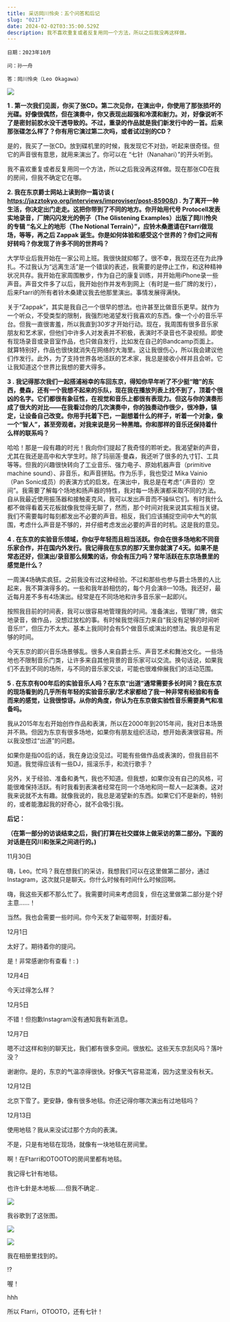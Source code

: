 ```yaml
---
title: 采访岡川怜央：五个问答和后记
slug: "0217"
date: 2024-02-02T03:35:00.529Z
description: 我不喜欢重复或者反复用同一个方法，所以之后我没再这样做。
---
```

`日期：2023年10月`

`问：孙一舟`

`答：岡川怜央（Leo Okagawa）`

![](/images/uploads/_5460653_lr_300dpi_s.jpg)

**1 . 第一次我们见面，你买了张CD。第二次见你，在演出中，你使用了那张损坏的光碟。好像很偶然，但在演奏中，你又表现出超强和冷漠和耐力。对，好像说听不了是密封前胶水没干透导致的。不过，重录的作品就是我们新发行中的一首。后来那张碟怎么样了？你有用它演过第二次吗，或者试过别的CD？**

是的，我买了一张CD。放到碟机里的时候，我发现它不对劲，听起来很奇怪。但它的声音很有意思，就用来演出了。你可以在 “七针（Nanahari）”的开头听到。

我不喜欢重复或者反复用同一个方法，所以之后我没再这样做。现在那张CD在我的房间，但我不确定它在哪。

**2. 我在东京爵士网站上读到你一篇访谈 ( https://jazztokyo.org/interviews/improviser/post-85908/) . 为了离开一种生活，你决定出门走走。这把你带到了不同的地方。你开始用代号 Protocell发表实地录音，厂牌闪闪发光的例子（The Glistening Examples）出版了岡川怜央的专辑 “名义上的地形（The Notional Terrain）”，应铃木桑邀请在Ftarri做现场，等等，再之后 Zappak 诞生。你是如何体验和感受这个世界的？你们之间有好转吗？你发现了许多不同的世界吗？**

大学毕业后我开始在一家公司上班。我很快就抑郁了。很不幸，我现在还在为此挣扎。不过我认为“远离生活”是一个错误的表述，我需要的是停止工作，和这种精神状况共存。我开始在家周围散步，作为自己的康复训练，并开始用iPhone录一些声音。声音文件多了以后，我开始创作并发布到网上（有时是一些厂牌的发行），后来Ftarri的所有者铃木桑建议我去他那里演出。事情发展得满快。

关于“Zappak”，其实是我自己一个很早的想法。也许甚至比做音乐更早。就作为一个听众，不受类型的限制，我强烈地渴望发行我喜欢的东西。像一个小的音乐平台。但我一直很害羞，所以我直到30岁才开始行动。现在，我周围有很多音乐家朋友和艺术家，但他们中许多人对发表并不积极，表演时不录音也不录视频。即使有现场录音或录音室作品，也只做自发行，比如发在自己的Bandcamp页面上。就算特别好，作品也很快就消失在网络的大海里。这让我很伤心，所以我会建议他们作发行。此外，为了支持世界各地活跃的艺术家，我总是接收小样并且会听。它让我知道这个世界比我想的要大得多。

**3 . 我记得那次我们一起搭浦裕幸的车回东京，得知你早年听了不少挺“暗”的东西，曼森，还有一个我想不起来的乐队，现在我在播放列表上找不到了，顶着个很凶的名字。它们都很有象征性，在视觉和音乐上都很有表现力。但这与你的演奏形成了很大的对比——在我看过你的几次演奏中，你的独奏动作很少，很冷静，镇定，让设备自己改变。你用手托着下巴，一副想着什么的样子，听着一个对象，像一个“智人”，甚至旁观者。对我来说是另一种黑暗。你和那样的音乐还保持着什么样的联系吗？**

哈哈！那是一段有趣的时光！我向你们提起了我奇怪的聆听史。我渴望新的声音，尤其在我还是高中和大学生时。除了玛丽莲·曼森，我还听了很多的九寸钉、工具等等。但我的兴趣很快转向了工业音乐、强力电子、原始机器声音（primitive machine sound）、非音乐，和声音拼贴。作为乐手，我也受过 Mika Vainio（Pan Sonic成员）的表演方式的启发。在演出中，我总是在考虑“（声音的）空间”。我需要了解每个场地和扬声器的特性，我对每一场表演都采取不同的方法。自从我最近使用振荡器和接触麦克风，我可以发出声音而不操纵它们。有时我什么都不做得看着天花板就像我觉得无聊了，然而，那个时间对我来说其实相当关键。我们不需要每时每刻都发出不必要的声音。相反，我们应该捕捉空间中大气的氛围，考虑什么声音是不够的，并仔细考虑发出必要的声音的时机。这是我的意见。

**4 . 在东京的实验音乐领域，你似乎年轻而且相当活跃。你会在很多场地和不同音乐家合作，并在国内外发行。我记得我在东京的那7天里你就演了4天。如果不是常态还好，但演出/录音那么频繁的话，你会有压力吗？常年活跃在东京场景里的感觉是什么？**

一周演4场确实疯狂。之前我没有过这种经验。不过和那些也参与爵士场景的人比起来，我不算演得多的。一些和我年龄相仿的，每个月会演8—10场。我还好，最近每月差不多有4场演出。经常是在不同场地和许多音乐家一起即兴。

按照我目前的时间表，我可以很容易地管理我的时间。准备演出，管理厂牌，做实地录音，做作品，没想过放松的事。有时候我觉得压力来自“我没有足够的时间听音乐!!”，但压力不太大。基本上我同时会有5个做音乐或演出的想法。我总是有足够的时间。

今天东京的即兴音乐场景够乱。很多人来自爵士乐、声音艺术和舞池文化。一些场地也不限制音乐门类，让许多来自其他背景的音乐家可以交流。换句话说，如果我们不去到不同的场所，与不同的音乐家交谈，可能也很难伸展我们的活动范围。

**5 . 在东京有00年后的实验音乐人吗？在东京“出道”通常需要多长时间？我在东京的现场看到的几乎所有年轻的实验音乐家/艺术家都给了我一种非常有经验和有备而来的感觉，让我很惊讶。从你的角度，你认为在东京做实验性音乐需要勇气和准备吗。**

我从2015年左右开始创作作品和表演，所以在2000年到2015年间，我对日本场景并不熟。但因为东京有很多场地，如果你有朋友组织活动，想开始表演很容易。所以我没想过“出道”的问题。

如果你是指00后的话，我在身边没见过。可能有些做作品或表演的，但我目前不知道。我觉得应该有一些DJ，摇滚乐手，和流行歌手？

另外，关于经验、准备和勇气，我也不知道。但我想，如果你没有自己的风格，可能很难保持活跃。有时我看到表演者经常在同一个场地和同一帮人一起演奏。这对我来说就不太有趣。就像我说的，我总是渴望新的东西。如果它们不是新的，特别的，或者能激起我的好奇心，就不会吸引我。

**后记：**

**（在第一部分的访谈结束之后，我们打算在社交媒体上做采访的第二部分。下面的对话是在冈川和张采之间进行的。)**

11月30日

嗨，Leo。忙吗？我在想我们的采访，我想我们可以在这里做第二部分，通过Instagram，这次就只是聊天。你什么时候有时间什么时候回啊。

嗨，我这些天都不那么忙了。我需要时间来考虑回复，但在这里做第二部分是个好主意……！

当然。我也会需要一些时间。你今天发了新磁带啊，封面好看。

12月1日

太好了。期待着你的提问。

是！非常感谢你有查看！: )

12月4日

今天过得怎么样？

12月5日

不错！但抱歉Instagram没有通知我有新消息。

12月7日

嗯不过这样和别的聊天比，我们都有很多空间。很放松。这些天东京刮风吗？落叶没？

谢谢你。是的，东京的气温凉得很快。好像天气容易混淆，因为这里没有秋天。

12月12日

北京下雪了。更安静，像有很多地毯。你还记得你哪次演出有过地毯吗？

12月13日

使用地毯？我从来没试过那个方向的表演。

不是，只是有地毯在现场，就像有一块地毯在房间里。

啊！在Ftarri和OTOOTO的房间里都有地毯。

我记得七针有地毯。

也许七針是木地板……但我不确定..

![](/images/uploads/wechatimg10289.jpg)

我谷歌到了这张图。

![](/images/uploads/wechatimg10290.jpg)

![](/images/uploads/wechatimg10291.jpg)

我在相册里找到的。

!?

喔！

hhh 

所以 Ftarri，OTOOTO，还有七针！